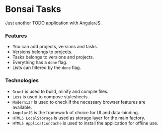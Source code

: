 Bonsai Tasks
============

Just another TODO application with AngularJS.

### Features

 * You can add projects, versions and tasks.
 * Versions belongs to projects.
 * Tasks belongs to versions and projects.
 * Everything has a `done` flag.
 * Lists can filtered by the `done` flag.

### Technologies

 * `Grunt` is used to build, minify and compile files.
 * `Less` is used to compose stylesheets.
 * `Modernizr` is used to check if the necessary browser features are available.
 * `AngularJS` is the framework of choice for UI and data-binding.
 * `HTML5 LocalStorage` is used as storage layer for the main factory.
 * `HTML5 ApplicationCache` is used to install the application for offline use.
